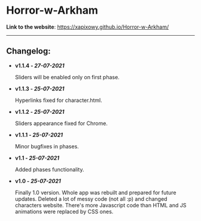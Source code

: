 # Horror-w-Arkham

**Link to the website**: https://xapixowy.github.io/Horror-w-Arkham/

---

## Changelog:

-  **v1.1.4 - _27-07-2021_**

   Sliders will be enabled only on first phase.

-  **v1.1.3 - _25-07-2021_**

   Hyperlinks fixed for character.html.

-  **v1.1.2 - _25-07-2021_**

   Sliders appearance fixed for Chrome.

-  **v1.1.1 - _25-07-2021_**

   Minor bugfixes in phases.

-  **v1.1 - _25-07-2021_**

   Added phases functionality.

-  **v1.0 - _25-07-2021_**

   Finally 1.0 version. Whole app was rebuilt and prepared for future updates. Deleted a lot of messy code (not all :p) and changed characters website. There's more Javascript code than HTML and JS animations were replaced by CSS ones.
